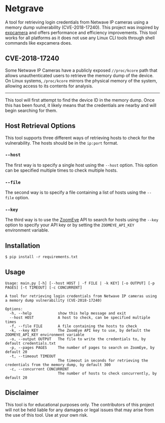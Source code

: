 # Netgrave 
A tool for retrieving login credentials from Netwave IP cameras using a memory dump vulnerability (CVE-2018-17240). This project was inspired by [expcamera](https://github.com/vanpersiexp/expcamera) and offers performance and efficiency improvements. This tool works for all platforms as it does not use any Linux CLI tools through shell commands like expcamera does.

## CVE-2018-17240
Some Netwave IP Cameras have a publicly exposed `//proc/kcore` path that allows unauthenticated users to retrieve the memory dump of the device. On Linux systems, `/proc/kcore` mirrors the physical memory of the system, allowing access to its contents for analysis. 

---

This tool will first attempt to find the device ID in the memory dump. Once this has been found, it likely means that the credentials are nearby and will begin searching for them.

## Host Retrieval Options
This tool supports three different ways of retrieving hosts to check for the vulnerability. The hosts should be in the `ip:port` format.

### `--host`
The first way is to specify a single host using the `--host` option. This option can be specified multiple times to check multiple hosts.

### `--file`
The second way is to specify a file containing a list of hosts using the `--file` option. 

### `--key`
The third way is to use the [ZoomEye](https://www.zoomeye.org/) API to search for hosts using the `--key` option to specify your API key or by setting the `ZOOMEYE_API_KEY` environment variable.

## Installation
    $ pip install -r requirements.txt

## Usage
```
Usage: main.py [-h] [--host HOST | -f FILE | -k KEY] [-o OUTPUT] [-p PAGES] [-t TIMEOUT] [-c CONCURRENT]

A tool for retrieving login credentials from Netwave IP cameras using a memory dump vulnerability (CVE-2018-17240)

Options:
  -h, --help            show this help message and exit
  --host HOST           A host to check, can be specified multiple times
  -f, --file FILE       A file containing the hosts to check
  -k, --key KEY         The ZoomEye API key to use, by default the ZOOMEYE_API_KEY environment variable
  -o, --output OUTPUT   The file to write the credentials to, by default credentials.txt
  -p, --pages PAGES     The number of pages to search on ZoomEye, by default 20
  -t, --timeout TIMEOUT
                        The timeout in seconds for retrieving the credentials from the memory dump, by default 300
  -c, --concurrent CONCURRENT
                        The number of hosts to check concurrently, by default 20
```

## Disclaimer
This tool is for educational purposes only. The contributors of this project will not be held liable for any damages or legal issues that may arise from the use of this tool. Use at your own risk.
